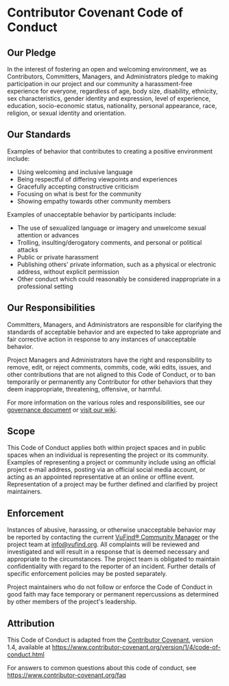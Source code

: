 # Contributor Covenant Code of Conduct

## Our Pledge

In the interest of fostering an open and welcoming environment, we as
Contributors, Committers, Managers, and Administrators pledge to making participation in our project and
our community a harassment-free experience for everyone, regardless of age, body
size, disability, ethnicity, sex characteristics, gender identity and expression,
level of experience, education, socio-economic status, nationality, personal
appearance, race, religion, or sexual identity and orientation.

## Our Standards

Examples of behavior that contributes to creating a positive environment
include:

* Using welcoming and inclusive language
* Being respectful of differing viewpoints and experiences
* Gracefully accepting constructive criticism
* Focusing on what is best for the community
* Showing empathy towards other community members

Examples of unacceptable behavior by participants include:

* The use of sexualized language or imagery and unwelcome sexual attention or
 advances
* Trolling, insulting/derogatory comments, and personal or political attacks
* Public or private harassment
* Publishing others' private information, such as a physical or electronic
 address, without explicit permission
* Other conduct which could reasonably be considered inappropriate in a
 professional setting

## Our Responsibilities

Committers, Managers, and Administrators are responsible for clarifying the standards of acceptable
behavior and are expected to take appropriate and fair corrective action in
response to any instances of unacceptable behavior.

Project Managers and Administrators have the right and responsibility to remove, edit, or
reject comments, commits, code, wiki edits, issues, and other contributions
that are not aligned to this Code of Conduct, or to ban temporarily or
permanently any Contributor for other behaviors that they deem inappropriate,
threatening, offensive, or harmful.

For more information on the various roles and responsibilities, see our [governance document](https://github.com/vufind-org/vufind/blob/dev/GOVERNANCE.md) or [visit our wiki](https://vufind.org/wiki/community:roles_and_responsibilities).

## Scope

This Code of Conduct applies both within project spaces and in public spaces
when an individual is representing the project or its community. Examples of
representing a project or community include using an official project e-mail
address, posting via an official social media account, or acting as an appointed
representative at an online or offline event. Representation of a project may be
further defined and clarified by project maintainers.

## Enforcement

Instances of abusive, harassing, or otherwise unacceptable behavior may be
reported by contacting the current [VuFind® Community Manager](https://vufind.org/wiki/community:roles_and_responsibilities#critical_administrative_roles) or the project team at info@vufind.org.
All complaints will be reviewed and investigated and will result in a response that
is deemed necessary and appropriate to the circumstances. The project team is
obligated to maintain confidentiality with regard to the reporter of an incident.
Further details of specific enforcement policies may be posted separately.

Project maintainers who do not follow or enforce the Code of Conduct in good
faith may face temporary or permanent repercussions as determined by other
members of the project's leadership.

## Attribution

This Code of Conduct is adapted from the [Contributor Covenant][homepage], version 1.4,
available at https://www.contributor-covenant.org/version/1/4/code-of-conduct.html

[homepage]: https://www.contributor-covenant.org

For answers to common questions about this code of conduct, see
https://www.contributor-covenant.org/faq
